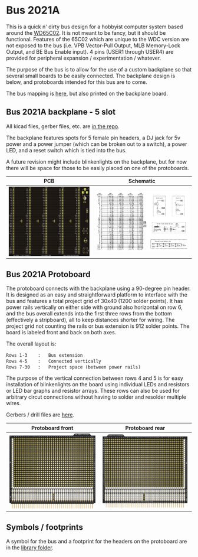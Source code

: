 # Bus 2021A

This is a quick n' dirty bus design for a hobbyist computer system based around the [WD65C02](https://en.wikipedia.org/wiki/WDC_65C02). It is not meant to be fancy, but it should be functional. Features of the 65C02 which are unique to the WDC version are not exposed to the bus (i.e. VPB Vector-Pull Output, MLB Memory-Lock Output, and BE Bus Enable input). 4 pins (USER1 through USER4) are provided for peripheral expansion / experimentation / whatever.

The purpose of the bus is to allow for the use of a custom backplane so that several small boards to be easily connected. The backplane design is below, and protoboards intended for this bus are to come.

The bus mapping is [here](./Bus2021A.txt), but also printed on the backplane board.

## Bus 2021A backplane - 5 slot

All kicad files, gerber files, etc. are [in the repo](./Bus2021A_5Slot). 

The backplane features spots for 5 female pin headers, a DJ jack for 5v power and a power jumper (which can be broken out to a switch), a power LED, and a reset switch which is tied into the bus. 

A future revision might include blinkenlights on the backplane, but for now there will be space for those to be easily placed on one of the protoboards.

| PCB | Schematic |
| --- | --- |
| ![Bus 2021A Rev0 PCB](./images/Bus2021A_5Slot_PCB.png) | ![Bus 2021A backplane - 5 slot schematic](./images/Bus2021A_Backplane_Rev0_Schematic.png) |

## Bus 2021A Protoboard

The protoboard connects with the backplane using a 90-degree pin header. It is designed as an easy and straightforward platform to interface with the bus and features a total project grid of 30x40 (1200 solder points). It has power rails vertically on either side with ground also horizontal on row 6, and the bus overall extends into the first three rows from the bottom (effectively a stripboard), all to keep distances shorter for wiring. The project grid not counting the rails or bus extension is 912 solder points. The board is labeled front and back on both axes.

The overall layout is:

```
Rows 1-3    :   Bus extension
Rows 4-5    :   Connected vertically
Rows 7-30   :   Project space (between power rails)
```

The purpose of the vertical connection between rows 4 and 5 is for easy installation of blinkenlights on the board using individual LEDs and resistors or LED bar graphs and resistor arrays. These rows can also be used for arbitrary circut connections without having to solder and resolder multiple wires.

Gerbers / drill files are [here](./Bus2021A_Protoboard/rev0_gerber).

| Protoboard front | Protoboard rear |
| --- | --- |
| ![Protoboard front](./images/Bus2021AProtoboard_Front.png) | ![Protoboard rear](./images/Bus2021AProtoboard_Rear.png) |

## Symbols / footprints

A symbol for the bus and a footprint for the headers on the protoboard are in the [library folder](./Bus2021A_library).